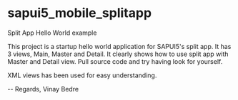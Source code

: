 sapui5_mobile_splitapp
======================

Split App Hello World example

This project is a startup hello world application for SAPUI5's split app. It has 3 views, Main, Master and Detail. It clearly shows how to use split app with Master and Detail view. Pull source code and try having look for yourself.

XML views has been used for easy understanding.

--
Regards,
Vinay Bedre
